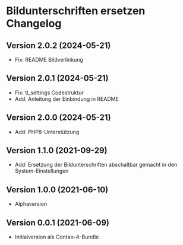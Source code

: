 # Bildunterschriften ersetzen Changelog

## Version 2.0.2 (2024-05-21)

* Fix: README Bildverlinkung

## Version 2.0.1 (2024-05-21)

* Fix: tl_settings Codestruktur
* Add: Anleitung der Einbindung in README

## Version 2.0.0 (2024-05-21)

* Add: PHP8-Unterstützung

## Version 1.1.0 (2021-09-29)

* Add: Ersetzung der Bildunterschriften abschaltbar gemacht in den System-Einstellungen

## Version 1.0.0 (2021-06-10)

* Alphaversion

## Version 0.0.1 (2021-06-09)

* Initialversion als Contao-4-Bundle
